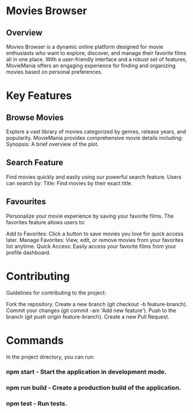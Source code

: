 # Movies Browser

## Overview
Movies Browser is a dynamic online platform designed for movie enthusiasts who want to explore, discover, and manage their favorite films all in one place. With a user-friendly interface and a robust set of features, MovieMania offers an engaging experience for finding and organizing movies based on personal preferences.

# Key Features

## Browse Movies
Explore a vast library of movies categorized by genres, release years, and popularity. MovieMania provides comprehensive movie details including:
Synopsis: A brief overview of the plot.

## Search Feature
Find movies quickly and easily using our powerful search feature. Users can search by:
Title: Find movies by their exact title.

## Favourites
Personalize your movie experience by saving your favorite films. The favorites feature allows users to:

Add to Favorites: Click a button to save movies you love for quick access later.
Manage Favorites: View, edit, or remove movies from your favorites list anytime.
Quick Access: Easily access your favorite films from your profile dashboard.

# Contributing 

Guidelines for contributing to the project:

Fork the repository.
Create a new branch (git checkout -b feature-branch).
Commit your changes (git commit -am 'Add new feature').
Push to the branch (git push origin feature-branch).
Create a new Pull Request.

# Commands

In the project directory, you can run:

### npm start - Start the application in development mode.
### npm run build - Create a production build of the application.
### npm test - Run tests.

